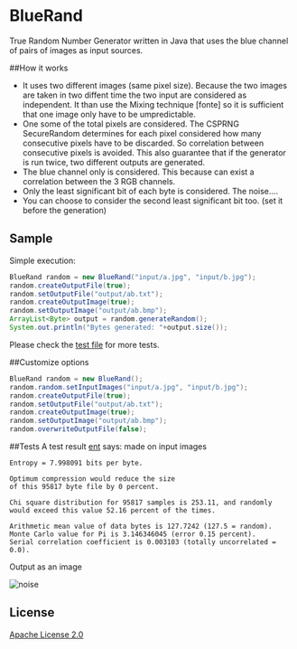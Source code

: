 # BlueRand
True Random Number Generator written in Java that uses the blue channel of pairs of images as input sources. 

##How it works

* It uses two different images (same pixel size). Because the two images are taken in two diffent time the two input are considered as independent. It than use the Mixing technique [fonte] so it is sufficient that one image only have to be umpredictable.
* One some of the total pixels are considered. The CSPRNG SecureRandom determines for each pixel considered how many consecutive pixels have to be discarded. So correlation between consecutive pixels is avoided. This also guarantee that if the generator is run twice, two different outputs are generated.
* The blue channel only is considered. This because can exist a correlation between the 3 RGB channels.
* Only the least significant bit of each byte is considered. The noise....
* You can choose to consider the second least significant bit too. (set it before the generation)

## Sample
Simple execution:
```java
BlueRand random = new BlueRand("input/a.jpg", "input/b.jpg");
random.createOutputFile(true);
random.setOutputFile("output/ab.txt");
random.createOutputImage(true);
random.setOutputImage("output/ab.bmp");
ArrayList<Byte> output = random.generateRandom();
System.out.println("Bytes generated: "+output.size());
```
Please check the [test file][1] for more tests.

##Customize options
```java
BlueRand random = new BlueRand();
random.random.setInputImages("input/a.jpg", "input/b.jpg");
random.createOutputFile(true);
random.setOutputFile("output/ab.txt");
random.createOutputImage(true);
random.setOutputImage("output/ab.bmp");
random.overwriteOutputFile(false);
```

##Tests
A test result [ent](http://www.fourmilab.ch/random/) says:
made on input images 
```
Entropy = 7.998091 bits per byte.

Optimum compression would reduce the size
of this 95817 byte file by 0 percent.

Chi square distribution for 95817 samples is 253.11, and randomly
would exceed this value 52.16 percent of the times.

Arithmetic mean value of data bytes is 127.7242 (127.5 = random).
Monte Carlo value for Pi is 3.146346045 (error 0.15 percent).
Serial correlation coefficient is 0.003103 (totally uncorrelated = 0.0).
```


Output as an image 

![noise](https://github.com/prgpascal/bluerand/blob/master/sample/output/multiRuns_output.bmp)

## License

[Apache License 2.0][7]



[1]: sample/Sample.java
[7]: http://www.apache.org/licenses/LICENSE-2.0


